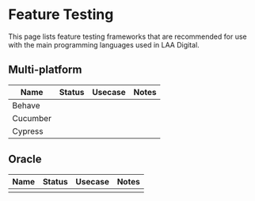 # Feature Testing

This page lists feature testing frameworks that are recommended for use with the main programming languages used in LAA Digital.

## Multi-platform

| Name | Status | Usecase  | Notes  |
|---|---|---|---|
| Behave |  |  |  |
| Cucumber |  |  |  |
| Cypress |  |  |  |

## Oracle

| Name | Status | Usecase  | Notes  |
|---|---|---|---|
|  |  |  |  |
